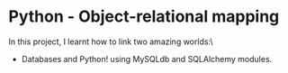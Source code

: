 # Python - Object-relational mapping

In this project, I learnt how to link two amazing worlds:\
- Databases and Python! using MySQLdb and SQLAlchemy modules.
